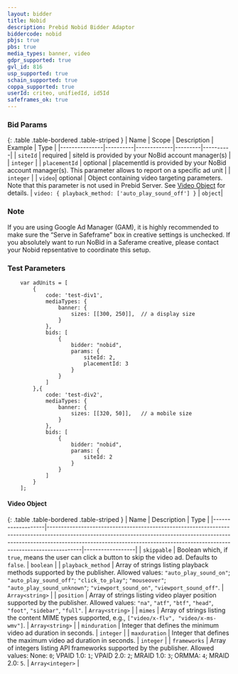 ```yaml
---
layout: bidder
title: Nobid
description: Prebid Nobid Bidder Adaptor
biddercode: nobid
pbjs: true
pbs: true
media_types: banner, video
gdpr_supported: true
gvl_id: 816
usp_supported: true
schain_supported: true
coppa_supported: true
userId: criteo, unifiedId, id5Id
safeframes_ok: true
---
```


### Bid Params

{: .table .table-bordered .table-striped }
| Name          | Scope    | Description | Example | Type     |
|---------------|----------|-------------|---------|----------|
| `siteId` | required | siteId is provided by your NoBid account manager(s) |         | `integer` |
| `placementId` | optional | placementId is provided by your NoBid account manager(s). This parameter allows to report on a specific ad unit |         | `integer` |
| `video`| optional | Object containing video targeting parameters. Note that this parameter is not used in Prebid Server.  See [Video Object](#nobid-video-object) for details. | `video: { playback_method: ['auto_play_sound_off'] }` | `object`|


### Note
If you are using Google Ad Manager (GAM), it is highly recommended to make sure the “Serve in Safeframe” box in creative settings is unchecked. 
If you absolutely want to run NoBid in a Saferame creative, please contact your Nobid repsentative to coordinate this setup.


### Test Parameters
```
    var adUnits = [
        {
            code: 'test-div1',
            mediaTypes: {
                banner: {
                    sizes: [[300, 250]],  // a display size
                }
            },
            bids: [
                {
                    bidder: "nobid",
                    params: {
                        siteId: 2,
                        placementId: 3
                    }
                }
            ]
        },{
            code: 'test-div2',
            mediaTypes: {
                banner: {
                    sizes: [[320, 50]],   // a mobile size
                }
            },
            bids: [
                {
                    bidder: "nobid",
                    params: {
                        siteId: 2
                    }
                }
            ]
        }
    ];
```

<a name="nobid-video-object" />

#### Video Object

{: .table .table-bordered .table-striped }
| Name              | Description                                                                                                                                                                                                                                          | Type             |
|-------------------|------------------------------------------------------------------------------------------------------------------------------------------------------------------------------------------------------------------------------------------------------|------------------|
| `skippable`       | Boolean which, if `true`, means the user can click a button to skip the video ad. Defaults to `false`.                                                                                                                                               | `boolean`        |
| `playback_method` | Array of strings listing playback methods supported by the publisher. Allowed values: `"auto_play_sound_on"`; `"auto_play_sound_off"`; `"click_to_play"`; `"mouseover"`; `"auto_play_sound_unknown"`; `"viewport_sound_on"`, `"viewport_sound_off"`. | `Array<string>`  |
| `position`        | Array of strings listing video player position supported by the publisher. Allowed values: `"na"`, `"atf"`, `"btf"`, `"head"`, `"foot"`, `"sidebar"`, `"full"`.                                                                                      | `Array<string>`  |
| `mimes`           | Array of strings listing the content MIME types supported, e.g., `["video/x-flv", "video/x-ms-wmv"]`.                                                                                                                                                | `Array<string>`  |
| `minduration`     | Integer that defines the minimum video ad duration in seconds.                                                                                                                                                                                       | `integer`        |
| `maxduration`     | Integer that defines the maximum video ad duration in seconds.                                                                                                                                                                                       | `integer`        |
| `frameworks`      | Array of integers listing API frameworks supported by the publisher. Allowed values: None: `0`; VPAID 1.0: `1`; VPAID 2.0: `2`; MRAID 1.0: `3`; ORMMA: `4`; MRAID 2.0: `5`.                                                                          | `Array<integer>` |

